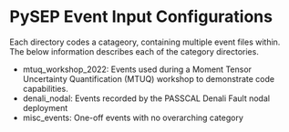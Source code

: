 # PySEP Event Input Configurations
Each directory codes a catageory, containing multiple event files within.
The below information describes each of the category directories.

- mtuq_workshop_2022: Events used during a Moment Tensor Uncertainty
	Quantification (MTUQ) workshop to demonstrate code capabilities.
- denali_nodal: Events recorded by the PASSCAL Denali Fault nodal deployment
- misc_events: One-off events with no overarching category 
